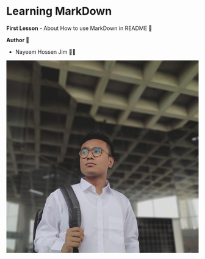 # Learning MarkDown

**First Lesson** - About How to use MarkDown in README 📖 

**Author 🔰**

- Nayeem Hossen Jim 👨‍💻

![Nayeem Hossen Jim](Picture/Jim.jpg)